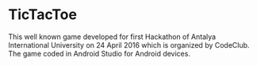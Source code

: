 # TicTacToe
This well known game developed for first Hackathon of Antalya International University on 24 April 2016 which is organized by CodeClub.
The game coded in Android Studio for Android devices.

